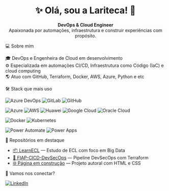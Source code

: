<h1 align="center">✨ Olá, sou a Lariteca! 🚀</h1>

<p align="center">
  <strong>DevOps & Cloud Engineer</strong> <br/>
  Apaixonada por automações, infraestrutura e construir experiências com propósito.
</p>

💻 Sobre mim

🎓 DevOps e Engenheira de Cloud em desenvolvimento  
⚙️ Especializada em automações CI/CD, Infraestrutura como Código (IaC) e cloud computing  
🌎 Atuo com GitHub, Terraform, Docker, AWS, Azure, Python e etc

🛠️ Stack que mais uso

![Azure DevOps](https://img.shields.io/badge/-Azure%20DevOps-0078D7?style=flat&logo=azuredevops&logoColor=white)
![GitLab](https://img.shields.io/badge/-GitLab-FC6D26?style=flat&logo=gitlab&logoColor=white)
![GitHub](https://img.shields.io/badge/-GitHub-181717?style=flat&logo=github)

![Azure](https://img.shields.io/badge/-Azure-0078D4?style=flat&logo=microsoftazure&logoColor=white)
![AWS](https://img.shields.io/badge/-AWS-232F3E?style=flat&logo=amazonaws&logoColor=white)
![Huawei](https://img.shields.io/badge/-Huawei-FF0000?style=flat&logo=huawei&logoColor=white)
![Google Cloud](https://img.shields.io/badge/-GCP-4285F4?style=flat&logo=googlecloud&logoColor=white)
![Oracle Cloud](https://img.shields.io/badge/-Oracle-E60000?style=flat&logo=oracle&logoColor=white)

![Docker](https://img.shields.io/badge/-Docker-2496ED?style=flat&logo=docker&logoColor=white)
![Kubernetes](https://img.shields.io/badge/-Kubernetes-326CE5?style=flat&logo=kubernetes&logoColor=white)

![Power Automate](https://img.shields.io/badge/-Power%20Automate-0066FF?style=flat&logo=microsoftpowerautomate&logoColor=white)
![Power Apps](https://img.shields.io/badge/-Power%20Apps-742774?style=flat&logo=powerapps&logoColor=white)


📌 Repositórios em destaque

- [📦 LearnECL](https://github.com/Lariteca/LearnECL) — Estudo de ECL com foco em Big Data
- [🔐 FIAP-CICD-DevSecOps](https://github.com/Lariteca/FIAP-CICD-DevSecOps) — Pipeline DevSecOps com Terraform
- [🌐 Página em construção](https://github.com/Lariteca/Pagina-em-constru-o) — Projeto autoral com HTML e CSS

💬 Vamos nos conectar?

[![LinkedIn](https://img.shields.io/badge/-LinkedIn-0A66C2?style=flat&logo=linkedin&logoColor=white)](https://www.linkedin.com/in/lariteca)
